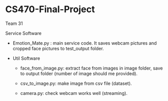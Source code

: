 # CS470-Final-Project
Team 31


Service Software
  - Emotion_Mate.py : main service code. It saves webcam pictures and cropped face pictures to test_output folder.
  
  - Util Software

    - face_from_image.py: extract face from images in image folder, save to output folder (number of image should me provided).

    - csv_to_image.py: make image from csv file (dataset).

    - camera.py: check webcam works well (streaming).

